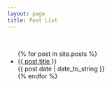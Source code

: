 ```yaml
---
layout: page
title: Post List
---
```

<br />
<ul>
   {% for post in site.posts %}
       <li><a href="{{ site.baseurl }}{{ post.url }}">{{ post.title }}</a></li>
       <span class="post-date">{{ post.date | date_to_string }}</span>
       <br />
   {% endfor %}
</ul>